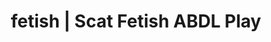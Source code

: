 ---
categories:
- POV Erotica
- Queer Kinks
- Body Positivity
- Self-Pleasure
- Scat Fetish
image: /assets/images/1747714217482.jpg
layout: post
schema:
  description: Premium adult content featuring ABDL Play, Scat Fetish. High-quality
    images with erotic themes.
  keywords:
  - ASMR Porn
  - Mindful Kink
  - NSFW Art
  - ABDL Play
  - Scat Fetish
  - Shibari
  - Queer Kinks
  name: 1747714217482 | ABDL Play Scat Fetish
  type: VisualArtwork
seo:
  description: Featured content with artistic ABDL Play, Scat Fetish. HD images available.
  keywords: ABDL Play, Scat Fetish
  og_image: /assets/images/1747714217482.jpg
  schema_type: VisualArtwork
tags:
- '#fetish'
- ABDL Play
- Scat Fetish
title: fetish | Scat Fetish ABDL Play
---